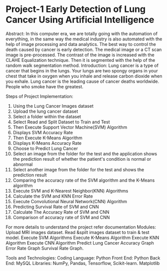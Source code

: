 # Project-1 Early Detection of Lung Cancer Using Artificial Intelligence
Abstract: 
  In this computer era, we are totally going with the automation of everything, in the
same way the medical industry is also automated with the help of image processing and
data analytics. The best way to control the death caused by cancer is early detection. The
medical image or a CT scan image is pre-processed. The contrast of the image is increased
with the CLAHE Equalization technique. Then it is segmented with the help of the random
walk segmentation method.
Introduction:
  Lung cancer is a type of cancer that begins in the lungs. Your lungs are two
spongy organs in your chest that take in oxygen when you inhale and release carbon
dioxide when you exhale. Lung cancer is the leading cause of cancer deaths worldwide.
People who smoke have the greatest.

Steps of Project Implementation:
1. Using the Lung Cancer Images dataset
2. Upload the lung cancer dataset
3. Select a folder within the dataset
4. Select Read and Split Dataset to Train and Test
5. Then Execute Support Vector Machine(SVM) Algorithm
6. Displays SVM Accuracy Rate
7. Then Execute K-Means Algorithm
8. Displays K-Means Accuracy Rate
9. Choose to Predict Lung Cancer
10. Select an image from the folder for the test and the application shows the prediction result of whether the patient's condition is normal or abnormal
11. Select another image from the folder for the test and shows the prediction result
12. Comparing the accuracy rate of the SVM algorithm and the K-Means algorithm
13. Execute SVM and K-Nearest Neighbor(KNN) Algorithms
14. Calculate the SVM and KNN Error Rate
15. Execute Convolutional Neural Network(CNN) Algorithm
16. Predicting Survival Rate of SVM and CNN
17. Calculate The Accuracy Rate of SVM and CNN
18. Comparison of accuracy rate of SVM and CNN

For more details to understand the project refer documentation
Modules:
Upload MRI images dataset.
Read &spilt images dataset to train & test model.
Execute SVM Algorithms
Execute K-Means Algorithm
Execute KNN Algorithm
Execute CNN Algorithm
Predict Lung Cancer
Accuracy Graph
Error Rate Graph
Survival Rate Graph.

Tools and Technologies:
Coding Language: Python
Front End: Python
Back End: MySQL
Libraries: NumPy, Pandas, Tensorflow, Scikit-learn. Matplotlib
  
  
